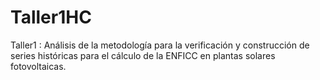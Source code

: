 # Taller1HC
Taller1 : Análisis de la metodología para la verificación y construcción de series históricas para el cálculo de la ENFICC en plantas solares fotovoltaicas.

